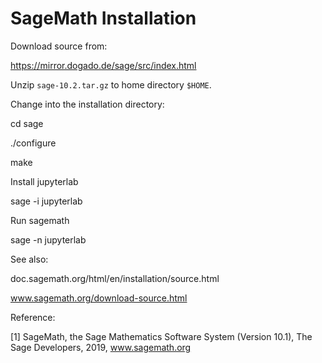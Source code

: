 # SageMath Installation

Download source from:

https://mirror.dogado.de/sage/src/index.html

Unzip <code>sage-10.2.tar.gz</code> to home directory <code>$HOME</code>.

Change into the installation directory:

cd sage

./configure

make

Install jupyterlab 

sage -i jupyterlab

Run sagemath

sage -n jupyterlab

See also:

doc.sagemath.org/html/en/installation/source.html

www.sagemath.org/download-source.html

Reference:

[1] SageMath, the Sage Mathematics Software System (Version 10.1), The Sage Developers, 2019, www.sagemath.org


